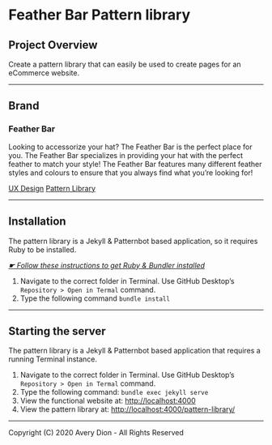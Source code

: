 # Feather Bar Pattern library

## Project Overview

Create a pattern library that can easily be used to create pages for an eCommerce website.

---

## Brand

### Feather Bar

Looking to accessorize your hat? The Feather Bar is the perfect place for you. The Feather Bar specializes in providing your hat with the perfect feather to match your style! The Feather Bar features many different feather styles and colours to ensure that you always find what you’re looking for!

[UX Design](https://averydion595331.invisionapp.com/board/Feather-Bar-ck5iej5mu0atn0ips1q8z4jue?v=611BIyyHD935GqboZP7Vxw%3D%3D&linkshare=urlcopied)
[Pattern Library](https://xenodochial-wright-12a0cc.netlify.com/pattern-library/#brand)

---

## Installation

The pattern library is a Jekyll & Patternbot based application, so it requires Ruby to be installed.

[*☛ Follow these instructions to get Ruby & Bundler installed*](https://learn-the-web.algonquindesign.ca/courses/web-dev-4/install-more-developer-tools/)

1. Navigate to the correct folder in Terminal. Use GitHub Desktop’s `Repository > Open in Termal` command.
2. Type the following command `bundle install`

---

## Starting the server

The pattern library is a Jekyll & Patternbot based application that requires a running Terminal instance.

1. Navigate to the correct folder in Terminal. Use GitHub Desktop’s `Repository > Open in Termal` command.
2. Type the following command: `bundle exec jekyll serve`
3. View the functional website at: [http://localhost:4000](http://localhost:4000)
4. View the pattern library at: [http://localhost:4000/pattern-library/](http://localhost:4000/pattern-library/)

---

Copyright (C) 2020 Avery Dion - All Rights Reserved
